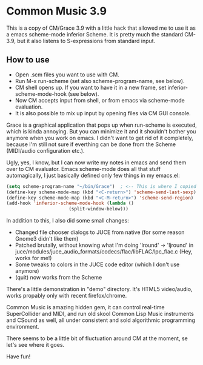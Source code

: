 
# Common Music 3.9

This is a copy of CM/Grace 3.9 with a little hack that allowed me to
use it as a emacs scheme-mode inferior Scheme. It is pretty much the
standard CM-3.9, but it also listens to S-expressions from standard input.

## How to use

- Open .scm files you want to use with CM.
- Run M-x run-scheme (set also scheme-program-name, see below).
- CM shell opens up. If you want to have it in a new frame, set inferior-scheme-mode-hook (see below).
- Now CM accepts input from shell, or from emacs via scheme-mode evaluation.
- It is also possible to mix up input by opening files via CM GUI console.

Grace is a graphical application that pops up when run-scheme is executed, which is kinda annoying.
But you can minimize it and it shouldn't bother you anymore when you work on emacs. I didn't want
to get rid of it completely, because I'm still not sure if everthing can be done from the Scheme
(MIDI/audio configuration etc.).

Ugly, yes, I know, but I can now write my notes in emacs and send them over
to CM evaluator. Emacs scheme-mode does all that stuff automagically, I just
basically defined only few things in my emacs.el:


```lisp
(setq scheme-program-name "~/bin/Grace")  ; <-- This is where I copied bin/Grace
(define-key scheme-mode-map (kbd "<C-return>") 'scheme-send-last-sexp)
(define-key scheme-mode-map (kbd "<C-M-return>") 'scheme-send-region)
(add-hook 'inferior-scheme-mode-hook (lambda ()
				       (split-window-below)))
```

In addition to this, I also did some small changes:

* Changed file chooser dialogs to JUCE from native (for some reason Gnome3 didn't like them)
* Patched brutally, without knowing what I'm doing 'lround' -> 'ljround' in juce/modules/juce_audio_formats/codecs/flac/libFLAC/lpc_flac.c (Hey, works for me!)
* Some tweaks to colors in the JUCE code editor (which I don't use anymore)
* (quit) now works from the Scheme

There's a little demonstration in "demo" directory. It's HTML5 video/audio, works propably only with recent firefox/chrome.

Common Music is amazing hidden gem, it can control real-time SuperCollider and MIDI, and
run old skool Common Lisp Music instruments and CSound as well, all under consistent and sold algorithmic
programming environment.

There seems to be a little bit of fluctuation around CM at the moment, se let's see where it goes.

Have fun!

